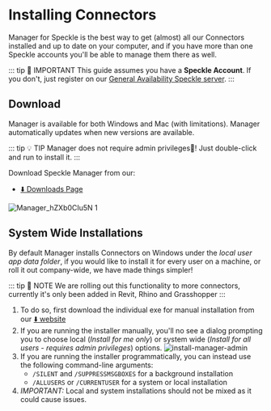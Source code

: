 # Installing Connectors

Manager for Speckle is the best way to get (almost) all our Connectors installed and up to date on your computer, and if you have more than one Speckle accounts you'll be able to manage them there as well.

::: tip 🙌 IMPORTANT
This guide assumes you have a **Speckle Account**.
If you don't, just register on our [General Availability Speckle server](https://app.speckle.systems).
:::

## Download

Manager is available for both Windows and Mac (with limitations).
Manager automatically updates when new versions are available.

::: tip 💡 TIP
Manager does not require admin privileges🎉! Just double-click and run to install it.
:::

Download Speckle Manager from our:

- [⬇️ Downloads Page](https://speckle.systems/download/)

![Manager_hZXb0CIu5N 1](https://user-images.githubusercontent.com/51519350/186161062-70f7a7de-c215-4410-9aa7-5f7158b357f0.png)

## System Wide Installations

By default Manager installs Connectors on Windows under the _local user app data folder_, if you would like to install it for every user on a machine, or roll it out company-wide, we have made things simpler!

::: tip 📝 NOTE
We are rolling out this functionality to more connectors, currently it's only been added in Revit, Rhino and Grasshopper
:::

1. To do so, first download the individual exe for manual installation from our [⬇️ website](https://speckle.systems/download/)
2. If you are running the installer manually, you'll no see a dialog prompting you to choose local (_Install for me only_) or system wide (_Install for all users - requires admin privileges_) options.
   ![install-manager-admin](https://user-images.githubusercontent.com/51519350/186138876-e221babc-36b5-4621-9b54-195168a70fa0.png)
3. If you are running the installer programmatically, you can instead use the following command-line arguments:
   - `/SILENT` and `/SUPPRESSMSGBOXES` for a background installation
   - `/ALLUSERS` or `/CURRENTUSER` for a system or local installation
4. _IMPORTANT:_ Local and system installations should not be mixed as it could cause issues.
